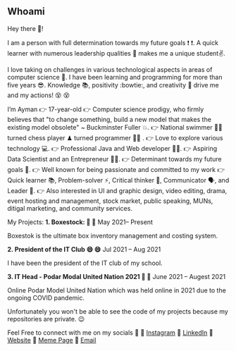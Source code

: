 ## Whoami 
<!--
**Galaxylord-AIM/Galaxylord-AIM** is a ✨ _special_ ✨ repository because its `README.md` (this file) appears on your GitHub profile.

Here are some ideas to get you started:

- 🔭 I’m currently working on ...
- 🌱 I’m currently learning ...
- 👯 I’m looking to collaborate on ...
- 🤔 I’m looking for help with ...
- 💬 Ask me about ...
- 📫 How to reach me: ...
- 😄 Pronouns: ...
- ⚡ Fun fact: ...
-->
Hey there 👋!

I am a person with full determination towards my future goals ❗ ❗. A quick learner with numerous leadership qualities 💪 makes me a unique student✌️.

I love taking on challenges in various technological aspects in areas of computer science 🤘. I have been learning and programming for more than five years 😎. Knowledge 📚, positivity :bowtie:, and creativity 🎉 drive me and my actions! 😵 😵

I’m Ayman
👉 17-year-old
👉 Computer science prodigy, who firmly believes that "to change something, build a new model that makes the existing model obsolete" ~ Buckminster Fuller 💥.
👉 National swimmer 🏊‍♂️ turned chess player ♟ turned programmer 👨‍💻 .
👉 Love to explore various technology 💻.
👉 Professional Java and Web developer 👨‍💻.
👉 Aspiring Data Scientist and an Entrepreneur 👨‍🔬.
👉 Determinant towards my future goals 💯.
👉 Well known for being passionate and committed to my work 
👉 Quick learner 📚, Problem-solver ⚡, Critical thinker 🤔, Communicator 🗣, and Leader 💪. 
👉 Also interested in UI and graphic design, video editing, drama, event hosting and management, stock market, public speaking, MUNs, ditigal marketing, and community services.

My Projects:
**1. Boxestock: 🙏 🙏**
May 2021– Present

Boxestok is the ultimate box inventory management and costing system.

**2. President of the IT Club 😄 😄**
Jul 2021 – Aug 2021

I have been the president of the IT club of my school.

**3. IT Head - Podar Modal United Nation 2021 🤘 🤘**
June 2021 – Augest 2021

Online Podar Model United Nation which was held online in 2021 due to the ongoing COVID pandemic.


Unfortunately you won't be able to see the code of my projects because my repositories are private. 😉

Feel Free to connect with me on my socials 🤝
🌟 [Instagram](https://instagram.com/momin.ayman)
🌟 [LinkedIn](https://www.linkedin.com/in/aymanmomin)
🌟 [Website](http://aymanimomin.com)
🌟 [Meme Page](https://www.instagram.com/programmerinjokes/) 
🌟 [Email](mailto:aymanimomin@gmail.com)
